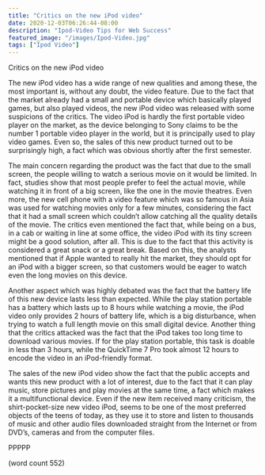 ```yaml
---
title: "Critics on the new iPod video"
date: 2020-12-03T06:26:44-08:00
description: "Ipod-Video Tips for Web Success"
featured_image: "/images/Ipod-Video.jpg"
tags: ["Ipod Video"]
---
```


Critics on the new iPod video

	
The new iPod video has a wide range of new qualities and among these, the most important is, without any doubt, the video feature. Due to the fact that the market already had a small and portable device which basically played games, but also played videos, the new iPod video was released with some suspicions of the critics. The video iPod is hardly the first portable video player on the market, as the device belonging to Sony claims to be the number 1 portable video player in the world, but it is principally used to play video games. Even so, the sales of this new product turned out to be surprisingly high, a fact which was obvious shortly after the first semester. 
	
The main concern regarding the product was the fact that due to the small screen, the people willing to watch a serious movie on it would be limited. In fact, studies show that most people prefer to feel the actual movie, while watching it in front of a big screen, like the one in the movie theatres. Even more, the new cell phone with a video feature which was so famous in Asia was used for watching movies only for a few minutes, considering the fact that it had a small screen which couldn’t allow catching all the quality details of the movie. The critics even mentioned the fact that, while being on a bus, in a cab or waiting in line at some office, the video iPod with its tiny screen might be a good solution, after all. This is due to the fact that this activity is considered a great snack or a great break. Based on this, the analysts mentioned that if Apple wanted to really hit the market, they should opt for an iPod with a bigger screen, so that customers would be eager to watch even the long movies on this device. 
	
Another aspect which was highly debated was the fact that the battery life of this new device lasts less than expected. While the play station portable has a battery which lasts up to 8 hours while watching a movie, the iPod video only provides 2 hours of battery life, which is a big disturbance, when trying to watch a full length movie on this small digital device. Another thing that the critics attacked was the fact that the iPod takes too long time to download various movies. If for the play station portable, this task is doable in less than 3 hours, while the QuickTime 7 Pro took almost 12 hours to encode the video in an iPod-friendly format.
	
The sales of the new iPod video show the fact that the public accepts and wants this new product with a lot of interest, due to the fact that it can play music, store pictures and play movies at the same time, a fact which makes it a multifunctional device. Even if the new item received many criticism, the shirt-pocket-size new video iPod, seems to be one of the most preferred objects of the teens of today, as they use it to store and listen to thousands of music and other audio files downloaded straight from the Internet or from DVD’s, cameras and from the computer files. 

PPPPP

(word count 552)

